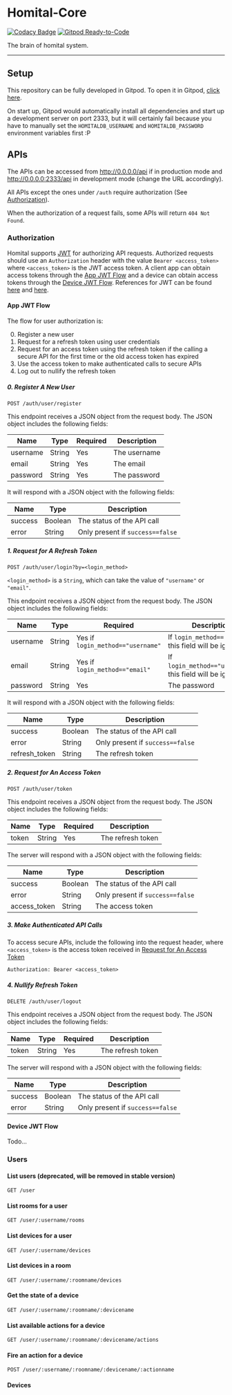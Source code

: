# Homital-Core

[![Codacy Badge](https://app.codacy.com/project/badge/Grade/b7a415b1f02144d9a12b4bb532309ef2)](https://www.codacy.com/gh/Homital/Homital-Core?utm_source=github.com&amp;utm_medium=referral&amp;utm_content=Homital/Homital-Core&amp;utm_campaign=Badge_Grade)
[![Gitpod Ready-to-Code](https://img.shields.io/badge/Gitpod-Ready--to--Code-blue?logo=gitpod)](https://gitpod.io/#https://github.com/Homital/Homital-Core) 

The brain of homital system.

----------------------------

## Setup

This repository can be fully developed in Gitpod. To open it in Gitpod, [click here](https://gitpod.io/#https://github.com/Homital/Homital-Core).

On start up, Gitpod would automatically install all dependencies and start up a development server on port 2333, but it will certainly fail because you have to manually set the `HOMITALDB_USERNAME` and `HOMITALDB_PASSWORD` environment variables first :P

## APIs

The APIs can be accessed from <http://0.0.0.0/api> if in production mode and <http://0.0.0.0:2333/api> in development mode (change the URL accordingly).

All APIs except the ones under `/auth` require authorization (See [Authorization](#authorization)).

When the authorization of a request fails, some APIs will return `404 Not Found`.

### Authorization

Homital supports [JWT](https://jwt.io/) for authorizing API requests. Authorized requests should use an `Authorization` header with the value `Bearer <access_token>` where `<access_token>` is the JWT access token. A client app can obtain access tokens through the [App JWT Flow](#app-jwt-flow) and a device can obtain access tokens through the [Device JWT Flow](#device-jwt-flow). References for JWT can be found [here](https://jwt.io/introduction/) and [here](https://auth0.com/resources/ebooks/jwt-handbook).

#### App JWT Flow

The flow for user authorization is:

0. Register a new user
1. Request for a refresh token using user credentials
2. Request for an access token using the refresh token if the calling a secure API for the first time or the old access token has expired
3. Use the access token to make authenticated calls to secure APIs
4. Log out to nullify the refresh token

##### 0. Register A New User

```
POST /auth/user/register
```

This endpoint receives a JSON object from the request body. The JSON object includes the following fields:

Name     | Type   | Required | Description
---------|--------|----------|------------
username | String | Yes      | The username
email    | String | Yes      | The email
password | String | Yes      | The password

It will respond with a JSON object with the following fields:

Name          | Type    | Description
--------------|---------|------------
success       | Boolean | The status of the API call
error         | String  | Only present if `success==false`

##### 1. Request for A Refresh Token

```
POST /auth/user/login?by=<login_method>
```

`<login_method>` is a `String`, which can take the value of `"username"` or `"email"`.

This endpoint receives a JSON object from the request body. The JSON object includes the following fields:

Name     | Type   | Required                          | Description
---------|--------|-----------------------------------|------------
username | String | Yes if `login_method=="username"` | If `login_method=="email"`, this field will be ignored
email    | String | Yes if `login_method=="email"`    | If `login_method=="username"`, this field will be ignored
password | String | Yes                               | The password

It will respond with a JSON object with the following fields:

Name          | Type    | Description
--------------|---------|------------
success       | Boolean | The status of the API call
error         | String  | Only present if `success==false`
refresh_token | String  | The refresh token

##### 2. Request for An Access Token

```
POST /auth/user/token
```

This endpoint receives a JSON object from the request body. The JSON object includes the following fields:

Name  | Type   | Required | Description
------|--------|----------|------------
token | String | Yes      | The refresh token

The server will respond with a JSON object with the following fields:

Name          | Type    | Description
--------------|---------|------------
success       | Boolean | The status of the API call
error         | String  | Only present if `success==false`
access_token  | String  | The access token

##### 3. Make Authenticated API Calls

To access secure APIs, include the following into the request header, where `<access_token>` is the access token received in [Request for An Access Token](#2-request-for-an-access-token)

```
Authorization: Bearer <access_token>
```

##### 4. Nullify Refresh Token

```
DELETE /auth/user/logout
```

This endpoint receives a JSON object from the request body. The JSON object includes the following fields:

Name  | Type   | Required | Description
------|--------|----------|------------
token | String | Yes      | The refresh token

The server will respond with a JSON object with the following fields:

Name          | Type    | Description
--------------|---------|------------
success       | Boolean | The status of the API call
error         | String  | Only present if `success==false`

#### Device JWT Flow

Todo...

### Users

#### List users (deprecated, will be removed in stable version)

```
GET /user
```

#### List rooms for a user

```
GET /user/:username/rooms
```

#### List devices for a user

```
GET /user/:username/devices
```

#### List devices in a room

```
GET /user/:username/:roomname/devices
```

#### Get the state of a device

```
GET /user/:username/:roomname/:devicename
```

#### List available actions for a device

```
GET /user/:username/:roomname/:devicename/actions
```

#### Fire an action for a device

```
POST /user/:username/:roomname/:devicename/:actionname
```

#### Devices
